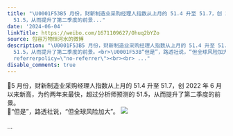 ```yaml
---
title: "\U0001F53B5 月份，财新制造业采购经理人指数从上月的 51.4 升至 51.7，创 2022 年 6 月以来新高，为约两年来最快，超过分析师预测的
  51.5，从而提升了第二季度的前景..."
date: '2024-06-04'
linkTitle: https://weibo.com/1671109627/Ohuq2bYZo
source: 包容万物恒河水的微博
description: "\U0001F53B5 月份，财新制造业采购经理人指数从上月的 51.4 升至 51.7，创 2022 年 6 月以来新高，为约两年来最快，超过分析师预测的
  51.5，从而提升了第二季度的前景。<br>\U0001F53B“但是”，路透社说，“但全球风险加大”。 <img style=\"\" src=\"https://tvax1.sinaimg.cn/large/639b1bfbly1hqdqnb5nxrj20rk0rynct.jpg\"
  referrerpolicy=\"no-referrer\"><br><br> ..."
disable_comments: true
---
```

🔻5 月份，财新制造业采购经理人指数从上月的 51.4 升至 51.7，创 2022 年 6 月以来新高，为约两年来最快，超过分析师预测的 51.5，从而提升了第二季度的前景。<br>🔻“但是”，路透社说，“但全球风险加大”。 <img style="" src="https://tvax1.sinaimg.cn/large/639b1bfbly1hqdqnb5nxrj20rk0rynct.jpg" referrerpolicy="no-referrer"><br><br> ...